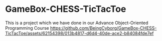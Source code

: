 # GameBox-CHESS-TicTacToe
This is a project which we have done in our Advance Object-Oriented Programming Course
https://github.com/BeingCyborg/GameBox-CHESS-TicTacToe/assets/62154398/013b4817-d6d4-40de-ace2-b84084fde7ef


